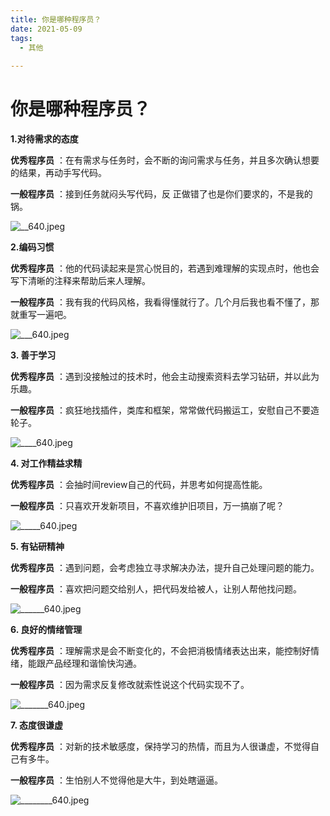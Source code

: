 ```yaml
---
title: 你是哪种程序员？
date: 2021-05-09
tags:
  - 其他 
 
---
```


# 你是哪种程序员？
**1.对待需求的态度**

**优秀程序员** ：在有需求与任务时，会不断的询问需求与任务，并且多次确认想要的结果，再动手写代码。

**一般程序员** ：接到任务就闷头写代码，反
正做错了也是你们要求的，不是我的锅。

![__640.jpeg](/notes/note_images/7DC5A809-4848-4512-B7AA-A3452C2CE028-11062-0000021F9498BC8D/__640.jpeg)

**2.编码习惯**

**优秀程序员** ：他的代码读起来是赏心悦目的，若遇到难理解的实现点时，他也会写下清晰的注释来帮助后来人理解。

**一般程序员** ：我有我的代码风格，我看得懂就行了。几个月后我也看不懂了，那就重写一遍吧。

![___640.jpeg](/notes/note_images/97007B16-DFE3-452A-821C-71FD2AF665DF-11062-0000021F94967847/___640.jpeg)

**3. 善于学习**

**优秀程序员** ：遇到没接触过的技术时，他会主动搜索资料去学习钻研，并以此为乐趣。

**一般程序员** ：疯狂地找插件，类库和框架，常常做代码搬运工，安慰自己不要造轮子。

![____640.jpeg](/notes/note_images/F6B1DA6C-9B00-4042-99C5-BD632EC7D35D-11062-0000021F949431FC/____640.jpeg)

**4. 对工作精益求精**

**优秀程序员** ：会抽时间review自己的代码，并思考如何提高性能。

**一般程序员** ：只喜欢开发新项目，不喜欢维护旧项目，万一搞崩了呢？

![_____640.jpeg](/notes/note_images/D4576C2E-29AA-4E18-8D4D-71C5C3C64732-11062-0000021F94925DE9/_____640.jpeg)

**5. 有钻研精神**

**优秀程序员** ：遇到问题，会考虑独立寻求解决办法，提升自己处理问题的能力。

**一般程序员** ：喜欢把问题交给别人，把代码发给被人，让别人帮他找问题。

![______640.jpeg](/notes/note_images/2D031268-5F69-4950-8FBD-2D5AE82F8653-11062-0000021F948FD1E2/______640.jpeg)

**6. 良好的情绪管理**

**优秀程序员** ：理解需求是会不断变化的，不会把消极情绪表达出来，能控制好情绪，能跟产品经理和谐愉快沟通。

**一般程序员** ：因为需求反复修改就索性说这个代码实现不了。

![_______640.jpeg](/notes/note_images/F4D94B26-8499-4256-A872-B6A31DCE9B8A-11062-0000021F948E5C31/_______640.jpeg)

**7. 态度很谦虚**

**优秀程序员** ：对新的技术敏感度，保持学习的热情，而且为人很谦虚，不觉得自己有多牛。

**一般程序员** ：生怕别人不觉得他是大牛，到处瞎逼逼。

![________640.jpeg](/notes/note_images/59FB58F7-3710-435A-B519-E2DFE1F5049F-11062-0000021F948C8D57/________640.jpeg)

